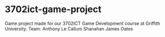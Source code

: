 # 3702ict-game-project
 Game project made for our 3702ICT Game Development course at Griffith University.
 Team:
  Anthony Le
  Callum Shanahan
  James Oates
